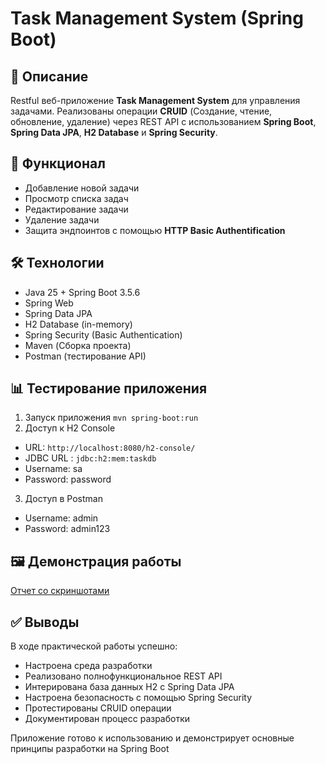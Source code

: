 # Task Management System (Spring Boot)

## 📝 Описание
Restful веб-приложение **Task Management System** для управления задачами. Реализованы операции **CRUID** (Создание, чтение, обновление, удаление) через REST API с использованием **Spring Boot**, **Spring Data JPA**, **H2 Database** и **Spring Security**.

## 🚀 Функционал
- Добавление новой задачи
- Просмотр списка задач
- Редактирование задачи
- Удаление задачи
- Защита эндпоинтов с помощью **HTTP Basic Authentification**

## 🛠️ Технологии
- Java 25 + Spring Boot 3.5.6
- Spring Web
- Spring Data JPA
- H2 Database (in-memory)
- Spring Security (Basic Authentication)
- Maven (Сборка проекта)
- Postman (тестирование API)

## 📊 Тестирование приложения
1. Запуск приложения
`mvn spring-boot:run`
2. Доступ к H2 Console
- URL: `http://localhost:8080/h2-console/`
- JDBC URL : `jdbc:h2:mem:taskdb`
- Username: sa
- Password: password
3. Доступ в Postman
- Username: admin
- Password: admin123

## 🖼️ Демонстрация работы
[Отчет со скриншотами]()

## ✅️ Выводы
В ходе практической работы успешно:
- Настроена среда разработки
- Реализовано полнофункциональное REST API
- Интерирована база данных H2 с Spring Data JPA
- Настроена безопасность с помощью Spring Security
- Протестированы CRUID операции
- Документирован процесс разработки

Приложение готово к использованию и демонстрирует основные принципы разработки на Spring Boot
